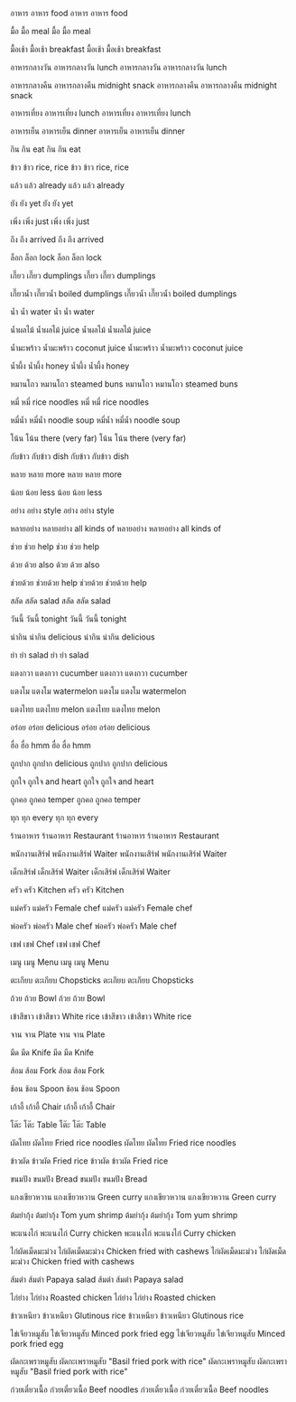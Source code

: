 อาหาร	อาหาร	food	อาหาร	อาหาร	food

มื้อ	มื้อ	meal	มื้อ	มื้อ	meal

มื้อเช้า	มื้อเช้า	breakfast	มื้อเช้า	มื้อเช้า	breakfast

อาหารกลางวัน	อาหารกลางวัน	lunch	อาหารกลางวัน	อาหารกลางวัน	lunch

อาหารกลางคืน	อาหารกลางคืน	midnight snack	อาหารกลางคืน	อาหารกลางคืน	midnight snack

อาหารเที่ยง	อาหารเที่ยง	lunch	อาหารเที่ยง	อาหารเที่ยง	lunch

อาหารเย็น	อาหารเย็น	dinner	อาหารเย็น	อาหารเย็น	dinner

กิน	กิน	eat	กิน	กิน	eat

ข้าว	ข้าว	rice, rice	ข้าว	ข้าว	rice, rice

แล้ว	แล้ว	already	แล้ว	แล้ว	already

ยัง	ยัง	yet	ยัง	ยัง	yet

เพิ่ง	เพิ่ง	just	เพิ่ง	เพิ่ง	just

ถึง	ถึง	arrived	ถึง	ถึง	arrived

ล็อก	ล็อก	lock	ล็อก	ล็อก	lock

เกี๊ยว	เกี๊ยว	dumplings	เกี๊ยว	เกี๊ยว	dumplings

เกี๊ยวน้ำ	เกี๊ยวน้ำ	boiled dumplings	เกี๊ยวน้ำ	เกี๊ยวน้ำ	boiled dumplings

น้ำ	น้ำ	water	น้ำ	น้ำ	water

น้ำผลไม้	น้ำผลไม้	juice	น้ำผลไม้	น้ำผลไม้	juice

น้ำมะพร้าว	น้ำมะพร้าว	coconut juice	น้ำมะพร้าว	น้ำมะพร้าว	coconut juice

น้ำผึ้ง	น้ำผึ้ง	honey	น้ำผึ้ง	น้ำผึ้ง	honey

หมานโถว	หมานโถว	steamed buns	หมานโถว	หมานโถว	steamed buns

หมี่	หมี่	rice noodles	หมี่	หมี่	rice noodles

หมี่น้ำ	หมี่น้ำ	noodle soup	หมี่น้ำ	หมี่น้ำ	noodle soup

โน้น	โน้น	there (very far)	โน้น	โน้น	there (very far)

กับข้าว	กับข้าว	dish	กับข้าว	กับข้าว	dish

หลาย	หลาย	more	หลาย	หลาย	more

น้อย	น้อย	less	น้อย	น้อย	less

อย่าง	อย่าง	style	อย่าง	อย่าง	style

หลายอย่าง	หลายอย่าง	all kinds of	หลายอย่าง	หลายอย่าง	all kinds of

ช่วย	ช่วย	help	ช่วย	ช่วย	help

ด้วย	ด้วย	also	ด้วย	ด้วย	also

ช่วยด้วย	ช่วยด้วย	help	ช่วยด้วย	ช่วยด้วย	help

สลัด	สลัด	salad	สลัด	สลัด	salad

วันนี้	วันนี้	tonight	วันนี้	วันนี้	tonight

น่ากิน	น่ากิน	delicious	น่ากิน	น่ากิน	delicious

ยํา	ยํา	salad	ยํา	ยํา	salad

แตงกวา	แตงกวา	cucumber	แตงกวา	แตงกวา	cucumber

แตงโม	แตงโม	watermelon	แตงโม	แตงโม	watermelon

แตงไทย	แตงไทย	melon	แตงไทย	แตงไทย	melon

อร่อย	อร่อย	delicious	อร่อย	อร่อย	delicious

ฮื่อ	ฮื่อ	hmm	ฮื่อ	ฮื่อ	hmm

ถูกปาก	ถูกปาก	delicious	ถูกปาก	ถูกปาก	delicious

ถูกใจ	ถูกใจ	and heart	ถูกใจ	ถูกใจ	and heart

ถูกคอ	ถูกคอ	temper	ถูกคอ	ถูกคอ	temper

ทุก	ทุก	every	ทุก	ทุก	every

ร้านอาหาร	ร้านอาหาร	Restaurant	ร้านอาหาร	ร้านอาหาร	Restaurant

พนักงานเสิร์ฟ	พนักงานเสิร์ฟ	Waiter	พนักงานเสิร์ฟ	พนักงานเสิร์ฟ	Waiter

เด็กเสิร์ฟ	เด็กเสิร์ฟ	Waiter	เด็กเสิร์ฟ	เด็กเสิร์ฟ	Waiter

ครัว	ครัว	Kitchen	ครัว	ครัว	Kitchen

แม่ครัว	แม่ครัว	Female chef	แม่ครัว	แม่ครัว	Female chef

พ่อครัว	พ่อครัว	Male chef	พ่อครัว	พ่อครัว	Male chef

เชฟ	เชฟ	Chef	เชฟ	เชฟ	Chef

เมนู	เมนู	Menu	เมนู	เมนู	Menu

ตะเกียบ	ตะเกียบ	Chopsticks	ตะเกียบ	ตะเกียบ	Chopsticks

ถ้วย	ถ้วย	Bowl	ถ้วย	ถ้วย	Bowl

เข้าสีขาว	เข้าสีขาว	White rice	เข้าสีขาว	เข้าสีขาว	White rice

จาน	จาน	Plate	จาน	จาน	Plate

มีด	มีด	Knife	มีด	มีด	Knife

ส้อม	ส้อม	Fork	ส้อม	ส้อม	Fork

ช้อน	ช้อน	Spoon	ช้อน	ช้อน	Spoon

เก้าอี้	เก้าอี้	Chair	เก้าอี้	เก้าอี้	Chair

โต๊ะ	โต๊ะ	Table	โต๊ะ	โต๊ะ	Table

ผัดไทย	ผัดไทย	Fried rice noodles	ผัดไทย	ผัดไทย	Fried rice noodles

ข้าวผัด	ข้าวผัด	Fried rice	ข้าวผัด	ข้าวผัด	Fried rice

ขนมปัง	ขนมปัง	Bread	ขนมปัง	ขนมปัง	Bread

แกงเขียวหวาน	แกงเขียวหวาน	Green curry	แกงเขียวหวาน	แกงเขียวหวาน	Green curry

ต้มยํากุ้ง	ต้มยํากุ้ง	Tom yum shrimp	ต้มยํากุ้ง	ต้มยํากุ้ง	Tom yum shrimp

พะแนงไก่	พะแนงไก่	Curry chicken	พะแนงไก่	พะแนงไก่	Curry chicken

ไก่ผัดเม็ดมะม่วง	ไก่ผัดเม็ดมะม่วง	Chicken fried with cashews	ไก่ผัดเม็ดมะม่วง	ไก่ผัดเม็ดมะม่วง	Chicken fried with cashews

ส้มตำ	ส้มตำ	Papaya salad	ส้มตำ	ส้มตำ	Papaya salad

ไก่ย่าง	ไก่ย่าง	Roasted chicken	ไก่ย่าง	ไก่ย่าง	Roasted chicken

ข้าวเหนียว	ข้าวเหนียว	Glutinous rice	ข้าวเหนียว	ข้าวเหนียว	Glutinous rice

ไข่เจียวหมูสับ	ไข่เจียวหมูสับ	Minced pork fried egg	ไข่เจียวหมูสับ	ไข่เจียวหมูสับ	Minced pork fried egg

ผัดกะเพราหมูสับ	ผัดกะเพราหมูสับ	"Basil fried pork with rice"	ผัดกะเพราหมูสับ	ผัดกะเพราหมูสับ	"Basil fried pork with rice"

ก๋วยเตี๋ยวเนื้อ	ก๋วยเตี๋ยวเนื้อ	Beef noodles	ก๋วยเตี๋ยวเนื้อ	ก๋วยเตี๋ยวเนื้อ	Beef noodles
